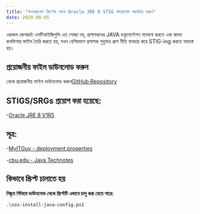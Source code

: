 ```yaml
---
title: "পাওয়ারশেল স্ক্রিপ্টের সাথে Oracle JRE 8 STIG কমপ্লায়েন্স স্বয়ংক্রিয় করুন"
date: 2020-08-05
---
```



ওরাকল জেআরই এসটিআইজিগুলি এত সোজা নয়, প্রশাসকদের JAVA ডকুমেন্টেশন গবেষণা করতে এবং জাভা কনফিগার ফাইল তৈরি করতে হয়, যখন বেশিরভাগ প্রশাসক শুধুমাত্র গ্রুপ নীতি ব্যবহার করে STIG-ing করতে অভ্যস্ত হয়।

## প্রয়োজনীয় ফাইল ডাউনলোড করুন

থেকে প্রয়োজনীয় ফাইল ডাউনলোড করুন[GitHub Repository](https://github.com/simeononsecurity/JAVA-STIG-Script)

## STIGS/SRGs প্রয়োগ করা হয়েছে:
-[Oracle JRE 8 V1R5](https://dl.dod.cyber.mil/wp-content/uploads/stigs/zip/U_Oracle_JRE_8_Windows_V1R5_STIG.zip)

## সূত্র:
-[MyITGuy - deployment.properties](https://gist.github.com/MyITGuy/9628895)

-[cbu.edu - Java Technotes](http://stu.cbu.edu/java/docs/technotes/guides/deploy/properties.html)

## কিভাবে স্ক্রিপ্ট চালাতে হয়

**নিষ্কৃত গিটহাব ডাউনলোড থেকে স্ক্রিপ্টটি এভাবে চালু করা যেতে পারে:**

```
.\sos-install-java-config.ps1
```
